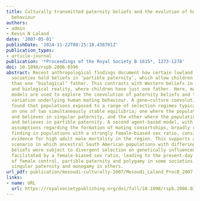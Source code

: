 ```yaml
---
title: Culturally transmitted paternity beliefs and the evolution of human mating
  behaviour
authors:
- admin
- Kevin N Laland
date: '2007-05-01'
publishDate: '2024-11-22T08:25:18.438701Z'
publication_types:
- article-journal
publication: '*Proceedings of the Royal Society B 1615*, 1273-1278'
doi: 10.1098/rspb.2006.0396
abstract: Recent anthropological findings document how certain lowland South American
  societies hold beliefs in ‘partible paternity’, which allow children to have more
  than one ‘biological’ father. This contrasts with Western beliefs in ‘singular paternity’,
  and biological reality, where children have just one father. Here, mathematical
  models are used to explore the coevolution of paternity beliefs and the genetic
  variation underlying human mating behaviour. A gene–culture coevolutionary model
  found that populations exposed to a range of selection regimes typically converge
  on one of two simultaneously stable equilibria; one where the population is monogamous
  and believes in singular paternity, and the other where the population is polygamous
  and believes in partible paternity. A second agent-based model, with alternative
  assumptions regarding the formation of mating consortships, broadly replicated this
  finding in populations with a strongly female-biased sex ratio, consistent with
  evidence for high adult male mortality in the region. This supports an evolutionary
  scenario in which ancestral South American populations with differing paternity
  beliefs were subject to divergent selection on genetically influenced mating behaviour,
  facilitated by a female-biased sex ratio, leading to the present-day associations
  of female control, partible paternity and polygamy in some societies, and male control,
  singular paternity and monogamy in others.
url_pdf: publication/mesoudi-culturally-2007/Mesoudi_Laland_ProcB_2007.pdf
links:
- name: URL
  url: https://royalsocietypublishing.org/doi/full/10.1098/rspb.2006.0396
---
```

